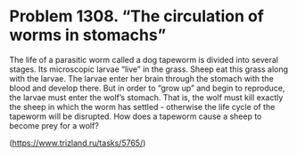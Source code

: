 # Problem 1308. “The circulation of worms in stomachs”

The life of a parasitic worm called a dog tapeworm is divided into several stages. Its microscopic larvae “live” in the grass. Sheep eat this grass along with the larvae. The larvae enter her brain through the stomach with the blood and develop there. But in order to “grow up” and begin to reproduce, the larvae must enter the wolf’s stomach. That is, the wolf must kill exactly the sheep in which the worm has settled - otherwise the life cycle of the tapeworm will be disrupted. How does a tapeworm cause a sheep to become prey for a wolf?

(https://www.trizland.ru/tasks/5765/)
